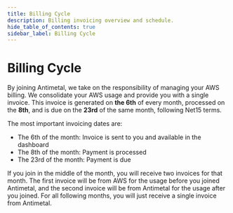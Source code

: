 ```yaml
---
title: Billing Cycle
description: Billing invoicing overview and schedule.
hide_table_of_contents: true
sidebar_label: Billing Cycle
---
```


# Billing Cycle

By joining Antimetal, we take on the responsibility of managing your AWS billing. We consolidate your AWS usage and provide you with a single invoice. This invoice is generated on <strong>the 6th</strong>
 of every month, processed on the <strong>8th</strong>, and is due on the <strong>23rd</strong> of the same month, following Net15 terms.

The most important invoicing dates are:

- The 6th of the month: Invoice is sent to you and available in the dashboard
- The 8th of the month: Payment is processed
- The 23rd of the month: Payment is due

If you join in the middle of the month, you will receive two invoices for that month. The first invoice will be from AWS for the usage before you joined Antimetal, and the second invoice will be from Antimetal for the usage after you joined. For all following months, you will just receive a single invoice from Antimetal.
